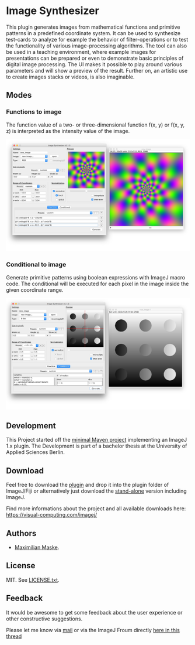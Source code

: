 # Image Synthesizer
This plugin generates images from mathematical functions and primitive patterns in a predefined coordinate system. It can be used to synthesize test-cards to analyze for example the behavior of filter-operations or to test the functionality of various image-processing algorithms. The tool can also be used in a teaching environment, where example images for presentations can be prepared or even to demonstrate basic principles of digital image processing. The UI makes it possible to play around various parameters and will show a preview of the result. Further on, an artistic use to create images stacks or videos, is also imaginable.

## Modes
### Functions to image
The function value of a two- or three-dimensional function f(x, y) or f(x, y, z) is interpreted as the intensity value of the image.

![GUI screenshot functions](/screenshot_functions.jpg)

### Conditional to image
Generate primitive patterns using boolean expressions with ImageJ macro code. The conditional will be executed for each pixel in the image inside the given coordinate range.

![GUI screenshot conditional](/screenshot_conditional.jpg)

## Development
This Project started off the [minimal Maven project](https://github.com/imagej/minimal-ij1-plugin) implementing an ImageJ 1.x plugin. The Development is part of a bachelor thesis at the University of Applied Sciences Berlin.

## Download
Feel free to download the [plugin](https://visual-computing.com/files/imagej/Image_Synthesizer.jar) and drop it into the plugin folder of ImageJ/Fiji or alternatively just download the [stand-alone](https://visual-computing.com/files/imagej/ImageSynthesizerStandalone.jar) version including ImageJ.

Find more informations about the project and all available downloads here:  
https://visual-computing.com/imagej/

## Authors
- [Maximilian Maske](mailto:m.maske@posteo.de).

## License
MIT. See [LICENSE.txt](/LICENSE.txt).

## Feedback
It would be awesome to get some feedback about the user experience or other constructive suggestions.

Please let me know via [mail](mailto:maximilian.maske@student.htw-berlin.de)
or via the ImageJ Froum directly [here in this thread](http://forum.imagej.net/t/request-for-feedback-of-a-new-plugin-for-image-synthesis/9795)
